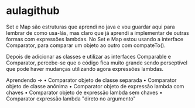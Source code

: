 # aulagithub

Set e Map são estruturas que aprendi no java e vou guardar aqui para lembrar de como usa-lás, mas claro que já aprendi a implementar de outras formas com expressões lambdas.
No Set e Map estou usando a interface Comparator, para comparar um objeto ao outro com compateTo(). 

Depois de adicionar as classes e utilizar as interfaces Comparable e Comparator, percebe-se que o código fica muito grande sendo perseptível que pode haver mudanças utilizando agora expressões lambdas.

Aprendendo -> 
• Comparator objeto de classe separada
• Comparator objeto de classe anônima
• Comparator objeto de expressão lambda com chaves
• Comparator objeto de expressão lambda sem chaves
• Comparator expressão lambda "direto no argumento"
